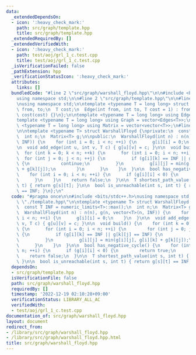 ```yaml
---
data:
  _extendedDependsOn:
  - icon: ':heavy_check_mark:'
    path: src/graph/template.hpp
    title: src/graph/template.hpp
  _extendedRequiredBy: []
  _extendedVerifiedWith:
  - icon: ':heavy_check_mark:'
    path: test/aoj/grl_1_c.test.cpp
    title: test/aoj/grl_1_c.test.cpp
  _isVerificationFailed: false
  _pathExtension: hpp
  _verificationStatusIcon: ':heavy_check_mark:'
  attributes:
    links: []
  bundledCode: "#line 2 \"src/graph/warshall_floyd.hpp\"\n\n#include <bits/stdc++.h>\n\
    using namespace std;\n\n#line 2 \"src/graph/template.hpp\"\n\n#line 4 \"src/graph/template.hpp\"\
    \nusing namespace std;\n\ntemplate <typename T = long long> struct Edge {\n  int\
    \ from, to;\n  T cost;\n  Edge(int from, int to, T cost = 1) : from(from), to(to),\
    \ cost(cost) {}\n};\n\ntemplate <typename T = long long> using Edges = vector<Edge<T>>;\n\
    template <typename T = long long> using Graph = vector<Edges<T>>;\n\ntemplate\
    \ <typename T = long long> using Matrix = vector<vector<T>>;\n#line 7 \"src/graph/warshall_floyd.hpp\"\
    \n\ntemplate <typename T> struct WarshallFloyd {\nprivate:\n  const T INF = numeric_limits<T>::max();\n\
    \  int n;\n  Matrix<T> g;\n\npublic:\n  WarshallFloyd(int n) : n(n), g(n, vector<T>(n,\
    \ INF)) {\n    for (int i = 0; i < n; ++i) {\n      g[i][i] = 0;\n    }\n  }\n\
    \n  void add_edge(int u, int v, T c) { g[u][v] = c; }\n\n  void build() {\n  \
    \  for (int k = 0; k < n; ++k) {\n      for (int i = 0; i < n; ++i) {\n      \
    \  for (int j = 0; j < n; ++j) {\n          if (g[i][k] == INF || g[k][j] == INF)\
    \ {\n            continue;\n          }\n          g[i][j] = min(g[i][j], g[i][k]\
    \ + g[k][j]);\n        }\n      }\n    }\n  }\n\n  bool has_negative_cycle() {\n\
    \    for (int i = 0; i < n; ++i) {\n      if (g[i][i] < 0) {\n        return true;\n\
    \      }\n    }\n    return false;\n  }\n\n  T shortest_path_value(int s, int\
    \ t) { return g[s][t]; }\n\n  bool is_unreachable(int s, int t) { return g[s][t]\
    \ == INF; }\n};\n"
  code: "#pragma once\n\n#include <bits/stdc++.h>\nusing namespace std;\n\n#include\
    \ \"./template.hpp\"\n\ntemplate <typename T> struct WarshallFloyd {\nprivate:\n\
    \  const T INF = numeric_limits<T>::max();\n  int n;\n  Matrix<T> g;\n\npublic:\n\
    \  WarshallFloyd(int n) : n(n), g(n, vector<T>(n, INF)) {\n    for (int i = 0;\
    \ i < n; ++i) {\n      g[i][i] = 0;\n    }\n  }\n\n  void add_edge(int u, int\
    \ v, T c) { g[u][v] = c; }\n\n  void build() {\n    for (int k = 0; k < n; ++k)\
    \ {\n      for (int i = 0; i < n; ++i) {\n        for (int j = 0; j < n; ++j)\
    \ {\n          if (g[i][k] == INF || g[k][j] == INF) {\n            continue;\n\
    \          }\n          g[i][j] = min(g[i][j], g[i][k] + g[k][j]);\n        }\n\
    \      }\n    }\n  }\n\n  bool has_negative_cycle() {\n    for (int i = 0; i <\
    \ n; ++i) {\n      if (g[i][i] < 0) {\n        return true;\n      }\n    }\n\
    \    return false;\n  }\n\n  T shortest_path_value(int s, int t) { return g[s][t];\
    \ }\n\n  bool is_unreachable(int s, int t) { return g[s][t] == INF; }\n};\n"
  dependsOn:
  - src/graph/template.hpp
  isVerificationFile: false
  path: src/graph/warshall_floyd.hpp
  requiredBy: []
  timestamp: '2022-12-19 02:10:28+09:00'
  verificationStatus: LIBRARY_ALL_AC
  verifiedWith:
  - test/aoj/grl_1_c.test.cpp
documentation_of: src/graph/warshall_floyd.hpp
layout: document
redirect_from:
- /library/src/graph/warshall_floyd.hpp
- /library/src/graph/warshall_floyd.hpp.html
title: src/graph/warshall_floyd.hpp
---
```

